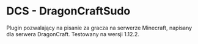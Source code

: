 # DCS - DragonCraftSudo
Plugin pozwalający na pisanie za gracza na serwerze Minecraft, napisany dla serwera DragonCraft. Testowany na wersji 1.12.2.
